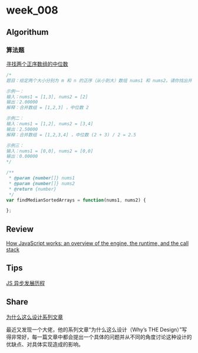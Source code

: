 # week_008

## Algorithum

### 算法题

[寻找两个正序数组的中位数](https://leetcode-cn.com/problems/median-of-two-sorted-arrays/)

```js
/*
题目：给定两个大小分别为 m 和 n 的正序（从小到大）数组 nums1 和 nums2。请你找出并返回这两个正序数组的中位数。

示例一：
输入：nums1 = [1,3], nums2 = [2]
输出：2.00000
解释：合并数组 = [1,2,3] ，中位数 2

示例二：
输入：nums1 = [1,2], nums2 = [3,4]
输出：2.50000
解释：合并数组 = [1,2,3,4] ，中位数 (2 + 3) / 2 = 2.5

示例三：
输入：nums1 = [0,0], nums2 = [0,0]
输出：0.00000
*/

/**
 * @param {number[]} nums1
 * @param {number[]} nums2
 * @return {number}
 */
var findMedianSortedArrays = function(nums1, nums2) {

};
```

## Review

[How JavaScript works: an overview of the engine, the runtime, and the call stack](https://cq036pgwqz.feishu.cn/docs/doccnAiFZXCzexJ6TI0OUFxl4Eh)

## Tips

[JS 异步发展历程](https://cq036pgwqz.feishu.cn/docs/doccnIvvAsvrXmdoqXrXxnpnSDh)

## Share

[为什么这么设计系列文章](https://draveness.me/whys-the-design/)

最近又发现一个大佬，他的系列文章“为什么这么设计（Why’s THE Design）”写得非常好，每一篇文章中都会提出一个具体的问题并从不同的角度讨论这种设计的优缺点、对具体实现造成的影响。
